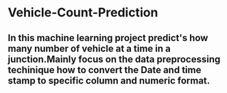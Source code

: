 # Vehicle-Count-Prediction
## In this machine learning project predict's how many number of vehicle at a time in a junction.Mainly focus on the data preprocessing techinique how to convert the Date and time stamp to specific column and numeric format.
